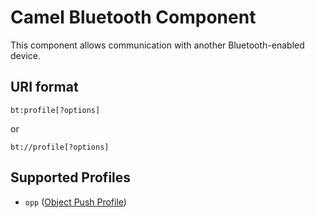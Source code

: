 Camel Bluetooth Component
=========================
This component allows communication with another Bluetooth-enabled device.

URI format
----------
```
bt:profile[?options]
```
or
```
bt://profile[?options]
```

Supported Profiles
------------------
- `opp` ([Object Push Profile](https://en.wikipedia.org/wiki/List_of_Bluetooth_profiles#Object_Push_Profile_.28OPP.29))